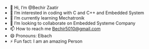 - 👋 Hi, I’m @Bechir Zaatir
- 👀 I’m interested in coding with C and C++ and Embedded System
- 🌱 I’m currently learning Mechatronik
- 💞️ I’m looking to collaborate on Embedded Systeme Company
- 📫 How to reach me Bechir5010@gmail.com
- 😄 Pronouns: Elbach
- ⚡ Fun fact: I am an amazing Person

<!---
Bechir5010/Bechir5010 is a ✨ special ✨ repository because its `README.md` (this file) appears on your GitHub profile.
You can click the Preview link to take a look at your changes.
--->

